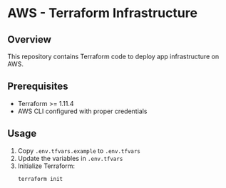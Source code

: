 # AWS - Terraform Infrastructure

## Overview

This repository contains Terraform code to deploy app infrastructure on AWS.

## Prerequisites

- Terraform >= 1.11.4
- AWS CLI configured with proper credentials

## Usage

1. Copy `.env.tfvars.example` to `.env.tfvars`
2. Update the variables in `.env.tfvars`
3. Initialize Terraform:
   ```bash
   terraform init
   ```
